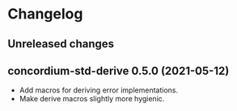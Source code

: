 # Changelog

## Unreleased changes

## concordium-std-derive 0.5.0 (2021-05-12)

- Add macros for deriving error implementations.
- Make derive macros slightly more hygienic.
